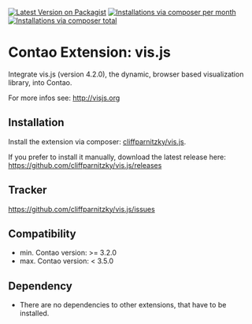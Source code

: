 [![Latest Version on Packagist](http://img.shields.io/packagist/v/cliffparnitzky/vis.js.svg?style=flat)](https://packagist.org/packages/cliffparnitzky/vis.js)
[![Installations via composer per month](http://img.shields.io/packagist/dm/cliffparnitzky/vis.js.svg?style=flat)](https://packagist.org/packages/cliffparnitzky/vis.js)
[![Installations via composer total](http://img.shields.io/packagist/dt/cliffparnitzky/vis.js.svg?style=flat)](https://packagist.org/packages/cliffparnitzky/vis.js)

Contao Extension: vis.js
========================

Integrate vis.js (version 4.2.0), the dynamic, browser based visualization library, into Contao.

For more infos see: http://visjs.org


Installation
------------

Install the extension via composer: [cliffparnitzky/vis.js](https://packagist.org/packages/cliffparnitzky/vis.js).

If you prefer to install it manually, download the latest release here: https://github.com/cliffparnitzky/vis.js/releases


Tracker
-------

https://github.com/cliffparnitzky/vis.js/issues


Compatibility
-------------

- min. Contao version: >= 3.2.0
- max. Contao version: <  3.5.0


Dependency
----------

- There are no dependencies to other extensions, that have to be installed.